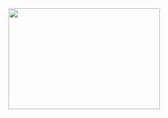 <img src="https://github.com/billiboba/ImageColorsParse/assets/98796583/c66a9f28-179a-4114-8b67-bdddcfed4087" width="300" height="200">
